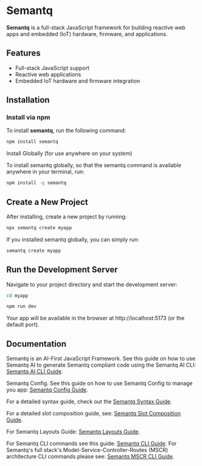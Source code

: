 # Semantq

**Semantq** is a full-stack JavaScript framework for building reactive web apps and embedded (IoT) hardware, firmware, and applications.

## Features
- Full-stack JavaScript support
- Reactive web applications
- Embedded IoT hardware and firmware integration

## Installation

### Install via npm

To install **semantq**, run the following command:

```bash
npm install semantq
```

Install Globally (for use anywhere on your system)

To install semantq globally, so that the semantq command is available anywhere in your terminal, run:

```bash
npm install -g semantq
```

## Create a New Project

After installing, create a new project by running:

```bash
npx semantq create myapp
```

If you installed semantq globally, you can simply run:
```bash
semantq create myapp
```

## Run the Development Server

Navigate to your project directory and start the development server:

```bash 
cd myapp
```
```bash
npm run dev
```
Your app will be available in the browser at http://localhost:5173 (or the default port).

## Documentation

Semantq is an AI-First JavaScript Framework. See this guide on how to use Semantq AI to generate Semantq compliant code using the Semantq AI CLI: [Semantq AI CLI Guide](docs/SemantqAI.md).

Semantq Config. See this guide on how to use Semantq Config to manage you app: [Semantq Config Guide](docs/SemantqConfig.md).

For a detailed syntax guide, check out the [Semantq Syntax Guide](docs/Semantq-Syntax.md).

For a detailed slot composition guide, see: [Semantq Slot Composition Guide](docs/Semantq-slots.md).

For Semantq Layouts Guide: [Semantq Layouts Guide](docs/Semantq-Layouts.md).

For Semantq CLI commands see this guide: [Semantq CLI Guide](docs/Semantq-cli.md).
For Semantq's full stack's Model-Service-Controller-Routes (MSCR) architecture CLI commands please see: [Semantq MSCR CLI Guide](docs/mscr.md).


